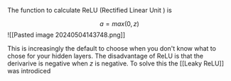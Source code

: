 The function to calculate ReLU (Rectified Linear Unit ) is

$$ a = max(0, z)$$
![[Pasted image 20240504143748.png]]

This is increasingly the default to choose when you don't know what to chose for your hidden layers.
The disadvantage of ReLU is that the derivarive is negative when $z$ is negative. To solve this the [[Leaky ReLU]] was introdiced